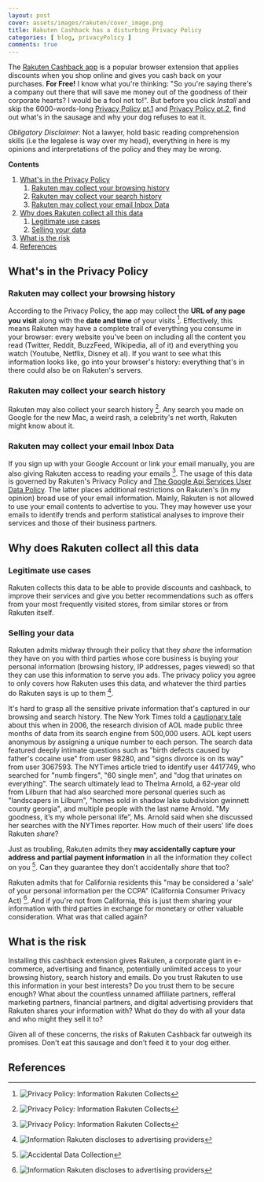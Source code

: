 ```yaml
---
layout: post
cover: assets/images/rakuten/cover_image.png
title: Rakuten Cashback has a disturbing Privacy Policy
categories: [ blog, privacyPolicy ]
comments: true
---
```


<!-- What's in the Rakuten Privacy Policy -->
<!-- What I found in the Rakuten Privacy Policy -->
<!-- The Privacy Policy for Rakuten Cashback is Terrifying -->

The [Rakuten Cashback app](https://chrome.google.com/webstore/detail/rakuten-get-cash-back-for/chhjbpecpncaggjpdakmflnfcopglcmi) is a popular browser extension that applies discounts when you shop online and gives you cash back on your purchases. **For Free!** I know what you're thinking: "So you're saying there's a company out there that will save me money out of the goodness of their corporate hearts? I would be a fool not to!". But before you click *Install* and skip the 6000-words-long [Privacy Policy pt.1](https://web.archive.org/web/20220709105501/https://www.rakuten.com/help/article/privacy-policy-360002101688) and [Privacy Policy pt.2](https://web.archive.org/web/20220217095516/https://www.rakuten.com/help/article/rakuten-cash-back-button-privacy-notice-360052819794), find out what's in the sausage and why your dog refuses to eat it.

*Obligatory Disclaimer*: Not a lawyer, hold basic reading comprehension skills (i.e the legalese is way over my head), everything in here is my opinions and interpretations of the policy and they may be wrong.

**Contents**

1. [What's in the Privacy Policy](#whats-in-the-privacy-policy)
   1. [Rakuten may collect your browsing history](#rakuten-may-collect-your-browsing-history)
   2. [Rakuten may collect your search history](#rakuten-may-collect-your-search-history)
   3. [Rakuten may collect your email Inbox Data](#rakuten-may-collect-your-email-inbox-data)
2. [Why does Rakuten collect all this data](#why-does-rakuten-collect-all-this-data)
   1. [Legitimate use cases](#legitimate-use-cases)
   2. [Selling your data](#selling-your-data)
3. [What is the risk](#what-is-the-risk)
4. [References](#references)

## What's in the Privacy Policy

### Rakuten may collect your browsing history

According to the Privacy Policy, the app may collect the **URL of any page you visit** along with the **date and time** of your visits [^1]. Effectively, this means Rakuten may have a complete trail of everything you consume in your browser: every website you've been on including all the content you read (Twitter, Reddit, BuzzFeed, Wikipedia, all of it) and everything you watch (Youtube, Netflix, Disney et al). If you want to see what this information looks like, go into your browser's history: everything that's in there could also be on Rakuten's servers.

### Rakuten may collect your search history

Rakuten may also collect your search history [^1]. Any search you made on Google for the new Mac, a weird rash, a celebrity's net worth, Rakuten might know about it.

### Rakuten may collect your email Inbox Data

If you sign up with your Google Account or link your email manually, you are also giving Rakuten access to reading your emails [^1]. The usage of this data is governed by Rakuten's Privacy Policy and [The Google Api Services User Data Policy](https://developers.google.com/terms/api-services-user-data-policy). The latter places additional restrictions on Rakuten's (in my opinion) broad use of your email information. Mainly, Rakuten is not allowed to use your email contents to advertise to you. They may however use your emails to identify trends and perform statistical analyses to improve their services and those of their business partners.

## Why does Rakuten collect all this data

### Legitimate use cases

Rakuten collects this data to be able to provide discounts and cashback, to improve their services and give you better recommendations such as offers from your most frequently visited stores, from similar stores or from Rakuten itself.

### Selling your data

Rakuten admits midway through their policy that they *share* the information they have on you with third parties whose core business is buying your personal information (browsing history, IP addresses, pages viewed) so that they can use this information to serve you ads. The privacy policy you agree to only covers how Rakuten uses this data, and whatever the third parties do Rakuten says is up to them [^2].

It's hard to grasp all the sensitive private information that's captured in our browsing and search history. The New York Times told a [cautionary tale](https://www.nytimes.com/2006/08/09/technology/09aol.html) about this when in 2006, the research division of AOL made public three months of data from its search engine from 500,000 users. AOL kept users anonymous by assigning a unique number to each person. The search data featured deeply intimate questions such as "birth defects caused by father's cocaine use" from user 98280, and "signs divorce is on its way" from user 3067593. The NYTimes article tried to identify user 4417749, who searched for "numb fingers", "60 single men", and "dog that urinates on everything". The search ultimately lead to Thelma Arnold, a 62-year old from Lilburn that had also searched more personal queries such as "landscapers in Lilburn", "homes sold in shadow lake subdivision gwinnett county georgia", and multiple people with the last name Arnold. "My goodness, it’s my whole personal life”, Ms. Arnold said when she discussed her searches with the NYTimes reporter. How much of their users' life does Rakuten *share*?

Just as troubling, Rakuten admits they **may accidentally capture your address and partial payment information** in all the information they collect on you [^3]. Can they guarantee they don't accidentally *share* that too?

Rakuten admits that for California residents this "may be considered a 'sale' of your personal information per the CCPA" (California Consumer Privacy Act) [^2]. And if you're not from California, this is just them sharing your information with third parties in exchange for monetary or other valuable consideration. What was that called again?

## What is the risk

Installing this cashback extension gives Rakuten, a corporate giant in e-commerce, advertising and finance, potentially unlimited access to your browsing history, search history and emails. Do you trust Rakuten to use this information in your best interests? Do you trust them to be secure enough? What about the countless unnamed affiliate partners, refferal marketing partners, financial partners, and digital advertising providers that Rakuten shares your information with? What do they do with all your data and who might they sell it to?

Given all of these concerns, the risks of Rakuten Cashback far outweigh its promises. Don't eat this sausage and don't feed it to your dog either.

## References

[^1]: ![Privacy Policy: Information Rakuten Collects](/assets/images/rakuten/collected_information.jpg)

[^2]: ![Information Rakuten discloses to advertising providers](/assets/images/rakuten/digital_advertising_new.jpg)

[^3]: ![Accidental Data Collection](/assets/images/rakuten/accidental_data_collection.jpg)
